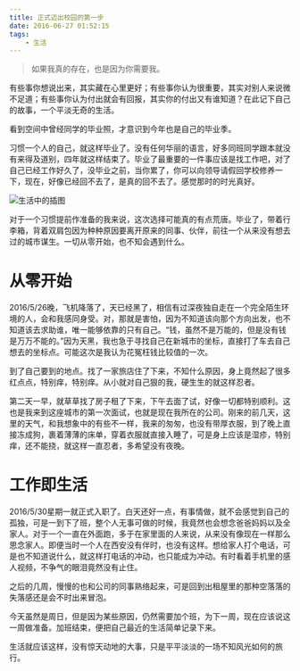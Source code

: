 ```yaml
---
title: 正式迈出校园的第一步
date: 2016-06-27 01:52:15
tags:
    - 生活
---
```


> 如果我真的存在，也是因为你需要我。

有些事你想说出来，其实藏在心里更好；有些事你认为很重要，其实对别人来说微不足道；有些事你认为付出就会有回报，其实你的付出又有谁知道？在此记下自己的故事，一个平淡无奇的生活。

<!-- more -->

看到空间中曾经同学的毕业照，才意识到今年也是自己的毕业季。

习惯一个人的自己，就这样毕业了。没有任何华丽的语言，好多同班同学跟本就没有来得及道别，四年就这样结束了。毕业了最重要的一件事应该是找工作吧，对了自己已经工作好久了，没毕业之前，当你累了，你可以向领导请假回学校修养一下，现在，好像已经回不去了，是真的回不去了。感觉那时的时光真好。

![生活中的插图](https://s2.ax1x.com/2020/02/06/1ytDNd.png)

对于一个习惯提前作准备的我来说，这次选择可能真的有点荒唐。毕业了，带着行李箱，背着双肩包因为种种原因要离开原来的同事、伙伴，前往一个从来没有想去过的城市谋生。一切从零开始，也不知会遇到什么。

# 从零开始

2016/5/26晚，飞机降落了，天已经黑了，相信有过深夜独自走在一个完全陌生环境的人，会和我感同身受。对，那就是害怕，因为不知道该向那个方向出发，也不知道该去求助谁，唯一能够依靠的只有自己。“钱，虽然不是万能的，但是没有钱是万万不能的。”因为天黑，我也急于寻找自己在新城市的坐标，直接打了车去自己想去的坐标点。可能这次是我认为花冤枉钱比较值的一次。

到了自己要到的地点。找了一家旅店住了下来，不知什么原因，身上竟然起了很多红点点，特别痒，特别痒。从小就对自己狠的我，硬生生的就这样忍者。

第二天一早，就草草找了房子租了下来，下午去面了试，好像一切都特别顺利。这也是我来到这座城市的第一次面试，也就是现在我所在的公司。刚来的前几天，这里的天气，和我想象中的有些不一样，我来的匆匆，也没有带厚衣服，到了晚上直接冻成狗，裹着薄薄的床单，穿着衣服就直接入睡了，可是身上应该是湿疹，特别痒，还不能挠，就这样一直忍者，多希望没有夜晚。

# 工作即生活

2016/5/30星期一就正式入职了。白天还好一点，有事情做，就不会感觉到自己的孤独，可是一到下了班，整个人无事可做的时候，我竟然也会想念爸爸妈妈以及全家人。对于一个一直在外面跑，多于在家里面的人来说，从来没有像现在一样那么思念家人。即便当时一个人在西安没有伴时，也没有这样。想给家人打个电话，可是也不知道说什么，就这样打电话的冲动，也只能成为冲动。有时看着手机里的感人视频，不争气的眼泪竟然没有止住。

之后的几周，慢慢的也和公司的同事熟络起来，可是回到出租屋里的那种空落落的失落感还是会不时出来冒泡。

今天虽然是周日，但是因为某些原因，仍然需要加个班，为下一周，现在应该说这一周做准备。加班结束，便把自己最近的生活简单记录下来。

生活就应该这样，没有惊天动地的大事，只是平平淡淡的一场不知风光如何的旅行。
